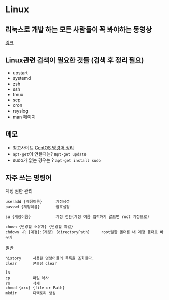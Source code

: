 # Linux

## 리눅스로 개발 하는 모든 사람들이 꼭 봐야하는 동영상
[링크](http://luckyyowu.tistory.com/320)  

## Linux관련 검색이 필요한 것들 (검색 후 정리 필요)
- upstart
- systemd
- zsh
- ssh
- tmux
- scp
- cron
- rsyslog
- man 페이지

## 메모
- 참고사이트 [CentOS 명령어 정리](https://luna1x.wordpress.com/2013/10/06/centos--%EB%AA%85%EB%A0%B9%EC%96%B4-%EC%A0%95%EB%A6%AC/)  
- `apt-get`이 안될때는? a`pt-get update`  
- sudo가 없는 경우는 ? `apt-get install sudo`  


## 자주 쓰는 명령어
계정 권한 관리
```
useradd {계졍이름}      계정생성  
passwd {계정이름}       암호설정

su {계정이름}           계정 전환(계정 이름 입력하지 않으면 root 계정으로)

chown {변경할 소유자} {변경할 파일}
chdown -R {계정}:{계정} {directoryPath}     root권한 폴더를 내 계정 폴더로 바꾸기

```
  
일반
```
history     사용햔 명령어들의 목록을 조회한다.
clear       콘솔창 clear

ls
cp          파일 복사
rm          삭제
chmod {xxx} {file or Path}
mkdir       디렉토리 생성
```


